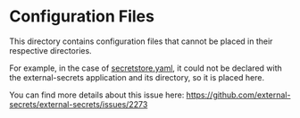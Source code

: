 # Configuration Files

This directory contains configuration files that cannot be placed in their respective directories.

For example, in the case of [secretstore.yaml](https://github.com/honahuku/manifest/blob/main/config/secretstore.yaml), it could not be declared with the external-secrets application and its directory, so it is placed here.

You can find more details about this issue here:
https://github.com/external-secrets/external-secrets/issues/2273
